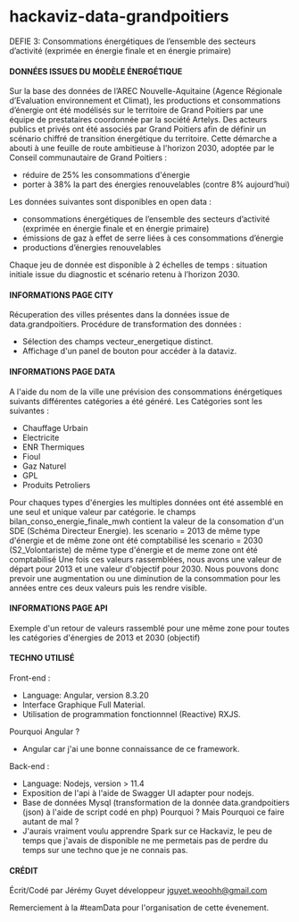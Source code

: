 # hackaviz-data-grandpoitiers

DEFIE 3: Consommations énergétiques de l’ensemble des secteurs d’activité (exprimée en énergie finale et en énergie primaire)

#### DONNÉES ISSUES DU MODÈLE ÉNERGÉTIQUE

Sur la base des données de l’AREC Nouvelle-Aquitaine (Agence Régionale d’Evaluation environnement et Climat), les productions et consommations d’énergie ont été modélisés sur le territoire de Grand Poitiers par une équipe de prestataires coordonnée par la société Artelys.
Des acteurs publics et privés ont été associés par Grand Poitiers afin de définir un scénario chiffré de transition énergétique du territoire.
Cette démarche a abouti à une feuille de route ambitieuse à l'horizon 2030, adoptée par le Conseil communautaire de Grand Poitiers :
- réduire de 25% les consommations d'énergie
- porter à 38% la part des énergies renouvelables (contre 8% aujourd’hui)

Les données suivantes sont disponibles en open data :

- consommations énergétiques de l’ensemble des secteurs d’activité (exprimée en énergie finale et en énergie primaire)
- émissions de gaz à effet de serre liées à ces consommations d’énergie
- productions d’énergies renouvelables

Chaque jeu de donnée est disponible à 2 échelles de temps : situation initiale issue du diagnostic et scénario retenu à l’horizon 2030.

#### INFORMATIONS PAGE CITY

Récuperation des villes présentes dans la données issue de data.grandpoitiers.
Procédure de transformation des données :
- Sélection des champs vecteur_energetique distinct.
- Affichage d'un panel de bouton pour accéder à la dataviz.

#### INFORMATIONS PAGE DATA

A l'aide du nom de la ville une prévision des consommations énérgetiques suivants différentes catégories a été généré.
Les Catégories sont les suivantes :
- Chauffage Urbain
- Electricite
- ENR Thermiques
- Fioul
- Gaz Naturel
- GPL
- Produits Petroliers

Pour chaques types d'énergies les multiples données ont été assemblé en une seul et unique valeur par catégorie.
le champs bilan_conso_energie_finale_mwh contient la valeur de la consomation d'un SDE (Schéma Directeur Energie).
les scenario = 2013 de même type d'énergie et de même zone ont été comptabilisé
les scenario = 2030 (S2_Volontariste) de même type d'énergie et de meme zone ont été comptabilisé
Une fois ces valeurs rassemblées, nous avons une valeur de départ pour 2013 et une valeur d'objectif pour 2030.
Nous pouvons donc prevoir une augmentation ou une diminution de la consommation pour les années entre ces deux valeurs puis les rendre visible.

#### INFORMATIONS PAGE API

Exemple d'un retour de valeurs rassemblé pour une même zone pour toutes les catégories d'énergies de 2013 et 2030 (objectif)

#### TECHNO UTILISÉ
Front-end :
- Language: Angular, version 8.3.20
- Interface Graphique Full Material.
- Utilisation de programmation fonctionnnel (Reactive) RXJS.

Pourquoi Angular ?
- Angular car j'ai une bonne connaissance de ce framework.

Back-end :
- Language: Nodejs, version > 11.4
- Exposition de l'api à l'aide de Swagger UI adapter pour nodejs.
- Base de données Mysql (transformation de la donnée data.grandpoitiers (json) à l'aide de script codé en php)
Pourquoi ? Mais Pourquoi ce faire autant de mal ?
- J'aurais vraiment voulu apprendre Spark sur ce Hackaviz, le peu de temps que j'avais de disponible ne me permetais pas de perdre du temps sur une techno que je ne connais pas.

#### CRÉDIT
Écrit/Codé par Jérémy Guyet développeur jguyet.weoohh@gmail.com

Remerciement à la #teamData pour l'organisation de cette évenement.
